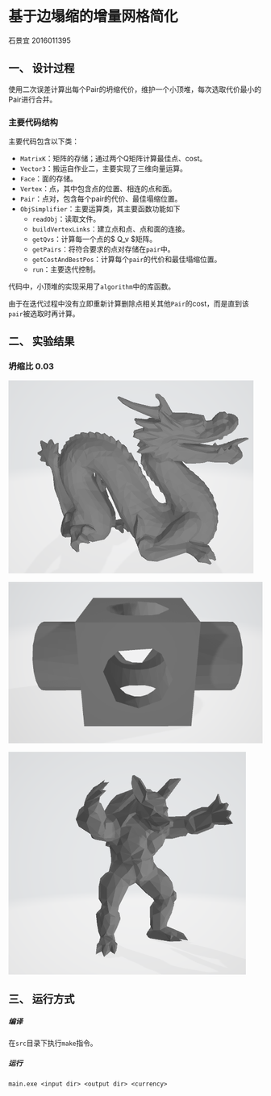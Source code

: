 # 基于边塌缩的增量网格简化

石景宜 2016011395

## 一、 设计过程

使用二次误差计算出每个Pair的坍缩代价，维护一个小顶堆，每次选取代价最小的Pair进行合并。

### 主要代码结构

主要代码包含以下类：

+ `MatrixK`：矩阵的存储；通过两个Q矩阵计算最佳点、cost。
+ `Vector3`：搬运自作业二，主要实现了三维向量运算。
+ `Face`：面的存储。
+ `Vertex`：点，其中包含点的位置、相连的点和面。
+ `Pair`：点对，包含每个pair的代价、最佳塌缩位置。
+ `ObjSimplifier`：主要运算类，其主要函数功能如下
  + `readObj`：读取文件。
  + `buildVertexLinks`：建立点和点、点和面的连接。
  + `getQvs`：计算每一个点的$ Q_v $矩阵。
  + `getPairs`：将符合要求的点对存储在`pair`中。
  + `getCostAndBestPos`：计算每个`pair`的代价和最佳塌缩位置。
  + `run`：主要迭代控制。

代码中，小顶堆的实现采用了`algorithm`中的库函数。

由于在迭代过程中没有立即重新计算删除点相关其他`Pair`的cost，而是直到该`pair`被选取时再计算。

## 二、 实验结果

### 坍缩比 0.03

![1560743873996](pic/1560743873996.png)

![1560743947310](pic/1560743947310.png)

![1560744163079](pic/1560744163079.png)



## 三、 运行方式

##### 编译

在`src`目录下执行`make`指令。

##### 运行

````
main.exe <input dir> <output dir> <currency>
````

